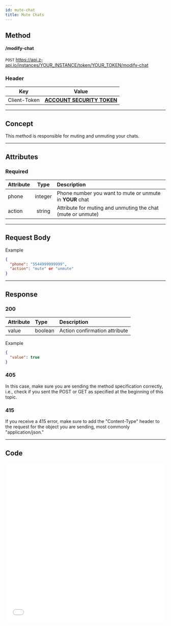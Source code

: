 ```yaml
---
id: mute-chat
title: Mute Chats
---
```


## Method

#### /modify-chat

`POST` https://api.z-api.io/instances/YOUR_INSTANCE/token/YOUR_TOKEN/modify-chat

### Header

|      Key       |            Value            |
| :------------: |     :-----------------:     |
|  Client-Token  | **[ACCOUNT SECURITY TOKEN](../security/client-token)** |
---

## Concept

This method is responsible for muting and unmuting your chats.

---

## Attributes

### Required

| Attribute | Type | Description |
| :-- | :-: | :-- |
| phone | integer | Phone number you want to mute or unmute in **YOUR** chat |
| action | string | Attribute for muting and unmuting the chat (mute or unmute) |

---

## Request Body

Example

```json
{
  "phone": "5544999999999",
  "action": "mute" or "unmute"
}
```

---

## Response

### 200

| Attribute | Type    | Description                       |
| :-------- | :------ | :------------------------------ |
| value     | boolean | Action confirmation attribute |

Example

```json
{
  "value": true
}
```

### 405

In this case, make sure you are sending the method specification correctly, i.e., check if you sent the POST or GET as specified at the beginning of this topic.

### 415

If you receive a 415 error, make sure to add the "Content-Type" header to the request for the object you are sending, most commonly "application/json."

---

## Code

<iframe src="//api.apiembed.com/?source=https://raw.githubusercontent.com/Z-API/z-api-docs/main/json-examples/mute-chat.json&targets=all" frameborder="0" scrolling="no" width="100%" height="500px" seamless></iframe>

